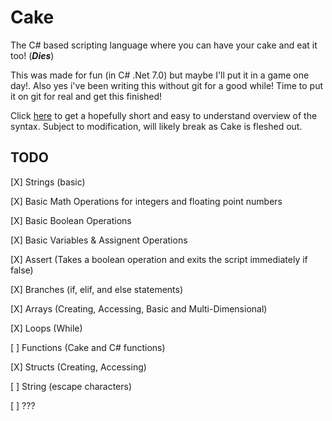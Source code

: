 **Cake**
===========

The C# based scripting language where you can have your cake and eat it too! (***Dies***)

This was made for fun (in C# .Net 7.0) but maybe I'll put it in a game one day!. Also yes i've been writing this
without git for a good while! Time to put it on git for real and get this finished!

Click [here](SYNTAX.md) to get a hopefully short and easy to understand overview of the syntax. Subject to modification, will likely break as Cake is fleshed out.

TODO
----

[X] Strings (basic)

[X] Basic Math Operations for integers and floating point numbers

[X] Basic Boolean Operations

[X] Basic Variables & Assignent Operations

[X] Assert (Takes a boolean operation and exits the script immediately if false)

[X] Branches (if, elif, and else statements)

[X] Arrays (Creating, Accessing, Basic and Multi-Dimensional)

[X] Loops (While)

[ ] Functions (Cake and C# functions)

[X] Structs (Creating, Accessing)

[ ] String (escape characters)

[ ] ???
